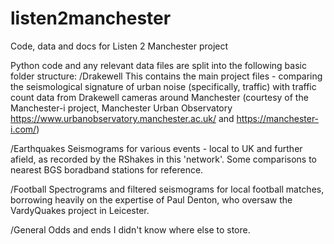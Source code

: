 # listen2manchester
Code, data and docs for Listen 2 Manchester project

Python code and any relevant data files are split into the following basic folder structure:
/Drakewell 
This contains the main project files - comparing the seismological signature of urban noise (specifically, traffic) 
with traffic count data from Drakewell cameras around Manchester (courtesy of the Manchester-i project, Manchester 
Urban Observatory https://www.urbanobservatory.manchester.ac.uk/ and https://manchester-i.com/)

/Earthquakes
Seismograms for various events - local to UK and further afield, as recorded by the RShakes in this 'network'. Some 
comparisons to nearest BGS boradband stations for reference. 

/Football
Spectrograms and filtered seismograms for local football matches, borrowing heavily on the expertise of Paul Denton, 
who oversaw the VardyQuakes project in Leicester. 

/General
Odds and ends I didn't know where else to store.  
